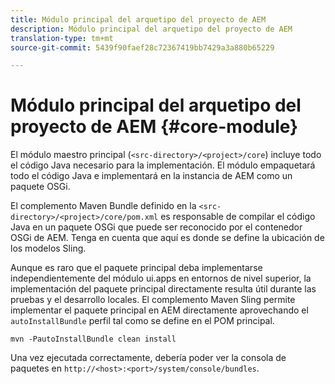 ```yaml
---
title: Módulo principal del arquetipo del proyecto de AEM
description: Módulo principal del arquetipo del proyecto de AEM
translation-type: tm+mt
source-git-commit: 5439f90faef28c72367419bb7429a3a880b65229

---
```



# Módulo principal del arquetipo del proyecto de AEM {#core-module}

El módulo maestro principal (`<src-directory>/<project>/core`) incluye todo el código Java necesario para la implementación. El módulo empaquetará todo el código Java e implementará en la instancia de AEM como un paquete OSGi.

El complemento Maven Bundle definido en la `<src-directory>/<project>/core/pom.xml` es responsable de compilar el código Java en un paquete OSGi que puede ser reconocido por el contenedor OSGi de AEM. Tenga en cuenta que aquí es donde se define la ubicación de los modelos Sling.

Aunque es raro que el paquete principal deba implementarse independientemente del módulo ui.apps en entornos de nivel superior, la implementación del paquete principal directamente resulta útil durante las pruebas y el desarrollo locales. El complemento Maven Sling permite implementar el paquete principal en AEM directamente aprovechando el `autoInstallBundle` perfil tal como se define en el POM [](overview.md#parent-pom)principal.

```
mvn -PautoInstallBundle clean install
```

Una vez ejecutada correctamente, debería poder ver la consola de paquetes en `http://<host>:<port>/system/console/bundles`.
